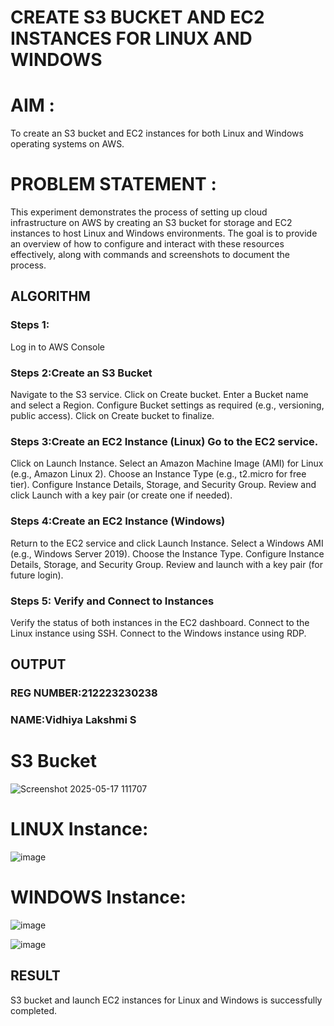 
 # CREATE S3 BUCKET AND EC2 INSTANCES FOR LINUX AND WINDOWS
# AIM :
To create an S3 bucket and EC2 instances for both Linux and Windows operating systems on AWS.

# PROBLEM STATEMENT :

This experiment demonstrates the process of setting up cloud infrastructure on AWS by creating an S3 bucket for storage and EC2 instances to host Linux and Windows environments. The goal is to provide an overview of how to configure and interact with these resources effectively, along with commands and screenshots to document the process.

## ALGORITHM
 ### Steps 1:
 Log in to AWS Console
 
 ### Steps 2:Create an S3 Bucket
Navigate to the S3 service.
Click on Create bucket.
Enter a Bucket name and select a Region.
Configure Bucket settings as required (e.g., versioning, public access).
Click on Create bucket to finalize.

 ### Steps 3:Create an EC2 Instance (Linux) Go to the EC2 service.
Click on Launch Instance.
Select an Amazon Machine Image (AMI) for Linux (e.g., Amazon Linux 2).
Choose an Instance Type (e.g., t2.micro for free tier).
Configure Instance Details, Storage, and Security Group.
Review and click Launch with a key pair (or create one if needed).

 ### Steps 4:Create an EC2 Instance (Windows)
Return to the EC2 service and click Launch Instance.
Select a Windows AMI (e.g., Windows Server 2019).
Choose the Instance Type.
Configure Instance Details, Storage, and Security Group.
Review and launch with a key pair (for future login).

 ### Steps 5: Verify and Connect to Instances
Verify the status of both instances in the EC2 dashboard.
Connect to the Linux instance using SSH.
Connect to the Windows instance using RDP.


## OUTPUT
### REG NUMBER:212223230238
### NAME:Vidhiya Lakshmi S

 # S3 Bucket

![Screenshot 2025-05-17 111707](https://github.com/user-attachments/assets/8ff3a2f2-4991-42ad-8486-36e11d427eba)

# LINUX Instance:

![image](https://github.com/user-attachments/assets/6ac6d108-80b4-4ff5-a59c-3d74ede9dbf1)


# WINDOWS Instance:

![image](https://github.com/user-attachments/assets/ce9be324-37a4-4b8d-b020-201620cdd0cf)

![image](https://github.com/user-attachments/assets/9428fc93-6953-4ab4-9436-0da21d8a5ad6)


## RESULT
S3 bucket and launch EC2 instances for Linux and Windows is successfully completed. 

  

